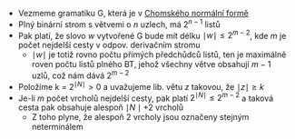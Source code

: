 - Vezmeme gramatiku G, která je v [Chomského normální formě](https://cs.wikipedia.org/wiki/Chomsk%C3%A9ho_norm%C3%A1ln%C3%AD_forma)
- Plný binární strom s větvemi o $n$ uzlech, má $2^{n-1}$ listů
- Pak platí, že slovo $w$ vytvořené G bude mít délku $\mid w \mid \leq 2^{m-2}$, kde $m$ je počet nejdelší cesty v odpov. derivačním stromu
	- $\mid w \mid$ je totiž rovno počtu přímých předchůdců listů, ten je maximálně roven počtu listů plného BT, jehož všechny větve obsahují $m-1$ uzlů, což nám dává  $2^{m-2}$
- Položíme k = $2^{\mid N \mid} \gt 0$ a uvažujeme lib. větu $z$ takovou, že $\mid z \mid \geq k$
- Je-li $m$ počet vrcholů nejdelší cesty, pak platí $2^{\mid N \mid} \leq 2^{m-2}$ a taková cesta pak obsahuje alespoň $\mid N \mid + 2$ vrcholů
	- Z toho plyne, že alespoň 2 vrcholy jsou označeny stejným neterminálem
